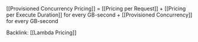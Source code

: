 [[Provisioned Concurrency Pricing]]  =  [[Pricing per Request]] + [[Pricing per Execute Duration]] for every GB-second + [[Provisioned Concurrency]] for every GB-second

Backlink: [[Lambda Pricing]]